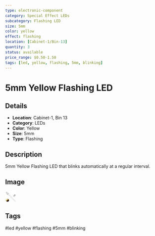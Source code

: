 ```yaml
---
type: electronic-component
category: Special Effect LEDs
subcategory: Flashing LED
size: 5mm
color: yellow
effect: flashing
location: [Cabinet-1/Bin-13]
quantity: 3
status: available
price_range: $0.50-1.50
tags: [led, yellow, flashing, 5mm, blinking]
---
```


# 5mm Yellow Flashing LED

## Details

- **Location**: Cabinet-1, Bin 13
- **Category**: LEDs
- **Color**: Yellow
- **Size**: 5mm
- **Type**: Flashing

## Description

5mm Yellow Flashing LED that blinks automatically at a regular interval.

## Image

![5mm Yellow Flashing LED](../attachments/5mm-yellow-flashing-led.jpg)

## Tags

#led #yellow #flashing #5mm #blinking
